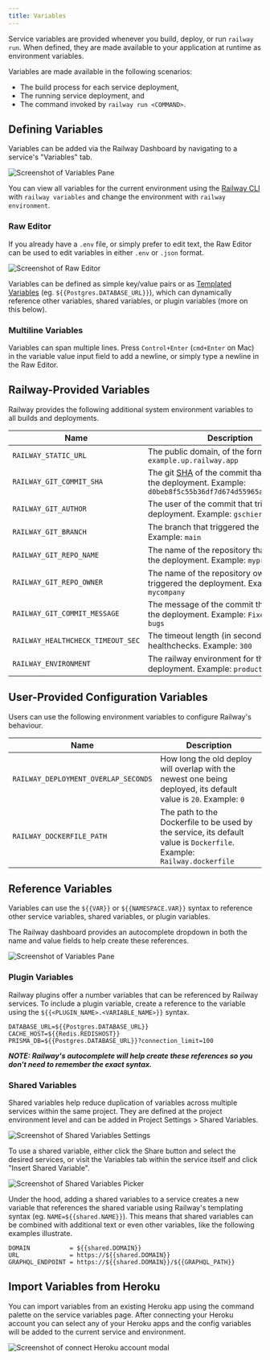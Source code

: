 ```yaml
---
title: Variables
---
```


Service variables are provided whenever you build, deploy, or run `railway run`. When 
defined, they are made available to your application at runtime as environment variables.

Variables are made available in the following scenarios:

- The build process for each service deployment,
- The running service deployment, and
- The command invoked by `railway run <COMMAND>`.

## Defining Variables

Variables can be added via the Railway Dashboard by navigating to a service's "Variables" tab.

<Image src="https://res.cloudinary.com/railway/image/upload/c_scale,w_2026/v1678820924/docs/CleanShot_2023-03-14_at_12.07.44_2x_rpesxd.png"
alt="Screenshot of Variables Pane"
layout="responsive"
width={2026} height={933} quality={100} />

You can view all variables for the current environment using the [Railway CLI](/develop/cli) with 
`railway variables` and change the environment with `railway environment`.

### Raw Editor 

If you already have a `.env` file, or simply prefer to edit text, the Raw Editor can be used to edit variables in either `.env` or `.json` format.

<Image src="https://res.cloudinary.com/railway/image/upload/c_scale,w_2000/v1678821397/docs/CleanShot_2023-03-14_at_12.15.56_2x_ankjja.png"
alt="Screenshot of Raw Editor"
layout="responsive"
width={1954} height={1303} quality={100} />

Variables can be defined as simple key/value pairs or as [Templated Variables](#templated-variables) (eg. `${{Postgres.DATABASE_URL}}`), 
which can dynamically reference other variables, shared variables, or plugin variables (more on this below).

### Multiline Variables

Variables can span multiple lines. Press `Control+Enter` (`cmd+Enter` on Mac) in the variable value input field to add a newline, or simply type a newline in the Raw Editor.

## Railway-Provided Variables

Railway provides the following additional system environment variables to all
builds and deployments.

| Name                              | Description                                                                                                                                                                                          |
|-----------------------------------|------------------------------------------------------------------------------------------------------------------------------------------------------------------------------------------------------|
| `RAILWAY_STATIC_URL`              | The public domain, of the form `example.up.railway.app`                                                                                                                                              |
| `RAILWAY_GIT_COMMIT_SHA`          | The git [SHA](https://docs.github.com/en/github/getting-started-with-github/github-glossary#commit) of the commit that triggered the deployment. Example: `d0beb8f5c55b36df7d674d55965a23b8d54ad69b` |
| `RAILWAY_GIT_AUTHOR`              | The user of the commit that triggered the deployment. Example: `gschier`                                                                                                                             |
| `RAILWAY_GIT_BRANCH`              | The branch that triggered the deployment. Example: `main`                                                                                                                                            |
| `RAILWAY_GIT_REPO_NAME`           | The name of the repository that triggered the deployment. Example: `myproject`                                                                                                                       |
| `RAILWAY_GIT_REPO_OWNER`          | The name of the repository owner that triggered the deployment. Example: `mycompany`                                                                                                                 |
| `RAILWAY_GIT_COMMIT_MESSAGE`      | The message of the commit that triggered the deployment. Example: `Fixed a few bugs`                                                                                                                 |
| `RAILWAY_HEALTHCHECK_TIMEOUT_SEC` | The timeout length (in seconds) of healthchecks. Example: `300`                                                                                                                                      |
| `RAILWAY_ENVIRONMENT`             | The railway environment for the deployment. Example: `production`                                                                                                                                    |

## User-Provided Configuration Variables

Users can use the following environment variables to configure Railway's behaviour.

| Name                                 | Description                                                                                                            |
|--------------------------------------|------------------------------------------------------------------------------------------------------------------------|
| `RAILWAY_DEPLOYMENT_OVERLAP_SECONDS` | How long the old deploy will overlap with the newest one being deployed, its default value is `20`. Example: `0`       |
| `RAILWAY_DOCKERFILE_PATH`            | The path to the Dockerfile to be used by the service, its default value is `Dockerfile`. Example: `Railway.dockerfile` |

## Reference Variables

Variables can use the `${{VAR}}` or `${{NAMESPACE.VAR}}` syntax to reference
other service variables, shared variables, or plugin variables. 

The Railway dashboard provides an autocomplete dropdown in both the name and 
value fields to help create these references.

<Image src="https://res.cloudinary.com/railway/image/upload/c_scale,w_2000/v1678823846/docs/CleanShot_2023-03-14_at_12.56.56_2x_mbb6hu.png"
alt="Screenshot of Variables Pane"
layout="responsive"
width={2408} height={1150} quality={100} />

### Plugin Variables

Railway plugins offer a number variables that can be referenced by Railway services. To include a plugin variable,
create a reference to the variable using the `${{<PLUGIN_NAME>.<VARIABLE_NAME>}}` syntax.

```plaintext
DATABASE_URL=${{Postgres.DATABASE_URL}}
CACHE_HOST=${{Redis.REDISHOST}}
PRISMA_DB=${{Postgres.DATABASE_URL}}?connection_limit=100
```

**_NOTE: Railway's autocomplete will help create these references so you don't need to remember the exact syntax._**

### Shared Variables

Shared variables help reduce duplication of variables across multiple services within the same project. They are 
defined at the project environment level and can be added in Project Settings > Shared Variables.

<Image src="https://res.cloudinary.com/railway/image/upload/v1669678393/docs/shared-variables-settings_vchmzn.png"
alt="Screenshot of Shared Variables Settings"
layout="responsive"
width={2402} height={1388} quality={100} />

To use a shared variable, either click the Share button and select the desired services,
or visit the Variables tab within the service itself and click "Insert Shared Variable".

<Image src="https://res.cloudinary.com/railway/image/upload/v1667332192/docs/shared-variables-picker_ryjble.png"
alt="Screenshot of Shared Variables Picker"
layout="responsive"
width={1784} height={1168} quality={100} />

Under the hood, adding a shared variables to a service creates a new variable that references the shared variable using Railway's templating syntax (eg. `NAME=${{shared.NAME}}`).
This means that shared variables can be combined with additional text or even other variables, like the following examples illustrate.

```plaintext
DOMAIN           = ${{shared.DOMAIN}}
URL              = https://${{shared.DOMAIN}}
GRAPHQL_ENDPOINT = https://${{shared.DOMAIN}}/${{GRAPHQL_PATH}}
```

## Import Variables from Heroku

You can import variables from an existing Heroku app using the command palette
on the service variables page. After connecting your Heroku account you can
select any of your Heroku apps and the config variables will be added to the current service and environment.

<Image src="/images/connect-heroku-account.png"
alt="Screenshot of connect Heroku account modal"
layout="responsive"
width={521} height={404} quality={100} />
